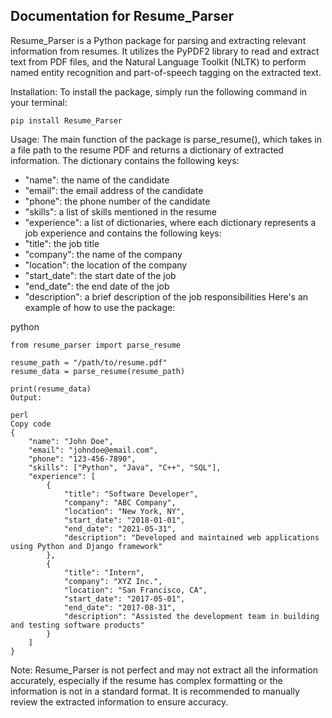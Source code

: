 ## Documentation for Resume_Parser

Resume_Parser is a Python package for parsing and extracting relevant information from resumes. It utilizes the PyPDF2 library to read and extract text from PDF files, and the Natural Language Toolkit (NLTK) to perform named entity recognition and part-of-speech tagging on the extracted text.

Installation:
To install the package, simply run the following command in your terminal:
```
pip install Resume_Parser
```

Usage:
The main function of the package is parse_resume(), which takes in a file path to the resume PDF and returns a dictionary of extracted information. The dictionary contains the following keys:

- "name": the name of the candidate
- "email": the email address of the candidate
- "phone": the phone number of the candidate
- "skills": a list of skills mentioned in the resume
- "experience": a list of dictionaries, where each dictionary represents a job experience and contains the following keys:
- "title": the job title
- "company": the name of the company
- "location": the location of the company
- "start_date": the start date of the job
- "end_date": the end date of the job
- "description": a brief description of the job responsibilities
Here's an example of how to use the package:

python
```
from resume_parser import parse_resume

resume_path = "/path/to/resume.pdf"
resume_data = parse_resume(resume_path)

print(resume_data)
Output:

perl
Copy code
{
    "name": "John Doe",
    "email": "johndoe@email.com",
    "phone": "123-456-7890",
    "skills": ["Python", "Java", "C++", "SQL"],
    "experience": [
        {
            "title": "Software Developer",
            "company": "ABC Company",
            "location": "New York, NY",
            "start_date": "2018-01-01",
            "end_date": "2021-05-31",
            "description": "Developed and maintained web applications using Python and Django framework"
        },
        {
            "title": "Intern",
            "company": "XYZ Inc.",
            "location": "San Francisco, CA",
            "start_date": "2017-05-01",
            "end_date": "2017-08-31",
            "description": "Assisted the development team in building and testing software products"
        }
    ]
}
```
Note:
Resume_Parser is not perfect and may not extract all the information accurately, especially if the resume has complex formatting or the information is not in a standard format. It is recommended to manually review the extracted information to ensure accuracy.
